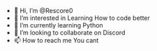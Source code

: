 - 👋 Hi, I’m @Rescore0
- 👀 I’m interested in Learning How to code better
- 🌱 I’m currently learning Python
- 💞️ I’m looking to collaborate on Discord
- 📫 How to reach me You cant

<!---
Rescore0/Rescore0 is a ✨ special ✨ repository because its `README.md` (this file) appears on your GitHub profile.
You can click the Preview link to take a look at your changes.
--->
